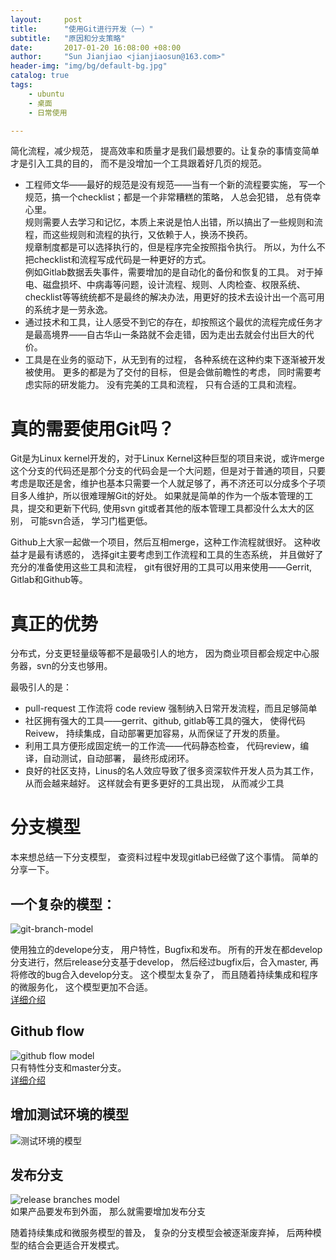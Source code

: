 ```yaml
---
layout:     post
title:      "使用Git进行开发（一）"  
subtitle:   "原因和分支策略"
date:       2017-01-20 16:08:00 +08:00
author:     "Sun Jianjiao <jianjiaosun@163.com>"
header-img: "img/bg/default-bg.jpg"
catalog: true
tags:
    - ubuntu
    - 桌面
    - 日常使用

---
```



简化流程，减少规范， 提高效率和质量才是我们最想要的。让复杂的事情变简单才是引入工具的目的， 而不是没增加一个工具跟着好几页的规范。  

* 工程师文华——最好的规范是没有规范——当有一个新的流程要实施， 写一个规范，搞一个checklist；都是一个非常糟糕的策略， 人总会犯错， 总有侥幸心里。  
  规则需要人去学习和记忆，本质上来说是怕人出错，所以搞出了一些规则和流程，而这些规则和流程的执行，又依赖于人，换汤不换药。  
  规章制度都是可以选择执行的，但是程序完全按照指令执行。 所以，为什么不把checklist和流程写成代码是一种更好的方式。  
  例如Gitlab数据丢失事件，需要增加的是自动化的备份和恢复的工具。 对于掉电、磁盘损坏、中病毒等问题，设计流程、规则、人肉检查、权限系统、checklist等等统统都不是最终的解决办法，用更好的技术去设计出一个高可用的系统才是一劳永逸。
* 通过技术和工具，让人感受不到它的存在，却按照这个最优的流程完成任务才是最高境界——自古华山一条路就不会走错，因为走出去就会付出巨大的代价。
* 工具是在业务的驱动下，从无到有的过程， 各种系统在这种约束下逐渐被开发被使用。 更多的都是为了交付的目标， 但是会做前瞻性的考虑， 同时需要考虑实际的研发能力。 没有完美的工具和流程， 只有合适的工具和流程。



# 真的需要使用Git吗？  
Git是为Linux kernel开发的，对于Linux Kernel这种巨型的项目来说，或许merge这个分支的代码还是那个分支的代码会是一个大问题，但是对于普通的项目，只要考虑是取还是舍，维护也基本只需要一个人就足够了，再不济还可以分成多个子项目多人维护，所以很难理解Git的好处。 如果就是简单的作为一个版本管理的工具，提交和更新下代码, 使用svn git或者其他的版本管理工具都没什么太大的区别， 可能svn合适， 学习门槛更低。

Github上大家一起做一个项目，然后互相merge，这种工作流程就很好。 这种收益才是最有诱惑的， 选择git主要考虑到工作流程和工具的生态系统， 并且做好了充分的准备使用这些工具和流程， git有很好用的工具可以用来使用——Gerrit, Gitlab和Github等。


# 真正的优势
分布式，分支更轻量级等都不是最吸引人的地方， 因为商业项目都会规定中心服务器，svn的分支也够用。

最吸引人的是：

* pull-request 工作流将 code review 强制纳入日常开发流程，而且足够简单
* 社区拥有强大的工具——gerrit、github, gitlab等工具的强大， 使得代码Reivew， 持续集成，自动部署更加容易，从而保证了开发的质量。
* 利用工具方便形成固定统一的工作流——代码静态检查， 代码review，编译，自动测试，自动部署， 最终形成闭环。
* 良好的社区支持，Linus的名人效应导致了很多资深软件开发人员为其工作， 从而会越来越好。 这样就会有更多更好的工具出现， 从而减少工具


# 分支模型
本来想总结一下分支模型， 查资料过程中发现gitlab已经做了这个事情。 简单的分享一下。
## 一个复杂的模型：    
![git-branch-model](/img/post/git/gitdashflow.png)

使用独立的develope分支， 用户特性，Bugfix和发布。 所有的开发在都develop分支进行，然后release分支基于develop， 然后经过bugfix后，合入master, 再将修改的bug合入develop分支。
这个模型太复杂了， 而且随着持续集成和程序的微服务化， 这个模型更加不合适。  
[详细介绍](http://nvie.com/posts/a-successful-git-branching-model/)

## Github flow
![github flow model](/img/post/git/github_flow.png)   
只有特性分支和master分支。   
[详细介绍](http://scottchacon.com/2011/08/31/github-flow.html)

## 增加测试环境的模型
![测试环境的模型](/img/post/git/environment_branches.png)

## 发布分支
![release branches model](/img/post/git/release_branches.png)  
如果产品要发布到外面， 那么就需要增加发布分支  


随着持续集成和微服务模型的普及， 复杂的分支模型会被逐渐废弃掉， 后两种模型的结合会更适合开发模式。
